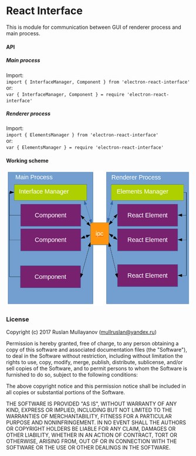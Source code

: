 # React Interface
This is module for communication between GUI of renderer process and main process.

#### API

##### Main process

  Import:  
    `import { InterfaceManager, Component } from 'electron-react-interface'`  
  or:  
    `var { InterfaceManager, Component } = require 'electron-react-interface'`

##### Renderer process

  Import:  
    `import { ElementsManager } from 'electron-react-interface'`  
  or:  
    `var { ElementsManager } = require 'electron-react-interface'`

#### Working scheme

![image](https://github.com/NNesh/electron-react-interface/blob/master/static/arch.png?raw=true)

### License
Copyright (c) 2017 Ruslan Mullayanov (<mullruslan@yandex.ru>)

Permission is hereby granted, free of charge, to any person obtaining a copy of this software and associated documentation files (the "Software"), to deal in the Software without restriction, including without limitation the rights to use, copy, modify, merge, publish, distribute, sublicense, and/or sell copies of the Software, and to permit persons to whom the Software is furnished to do so, subject to the following conditions:

The above copyright notice and this permission notice shall be included in all copies or substantial portions of the Software.

THE SOFTWARE IS PROVIDED "AS IS", WITHOUT WARRANTY OF ANY KIND, EXPRESS OR IMPLIED, INCLUDING BUT NOT LIMITED TO THE WARRANTIES OF MERCHANTABILITY, FITNESS FOR A PARTICULAR PURPOSE AND NONINFRINGEMENT. IN NO EVENT SHALL THE AUTHORS OR COPYRIGHT HOLDERS BE LIABLE FOR ANY CLAIM, DAMAGES OR OTHER LIABILITY, WHETHER IN AN ACTION OF CONTRACT, TORT OR OTHERWISE, ARISING FROM, OUT OF OR IN CONNECTION WITH THE SOFTWARE OR THE USE OR OTHER DEALINGS IN THE SOFTWARE.
